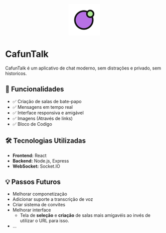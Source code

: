 <p align="center">
  <img src="frontend/public/logo.svg"  alt="Logo do CafunTalk" width="100" />
</p>

# CafunTalk

CafunTalk é um aplicativo de chat moderno, sem distrações e privado, sem historicos.

## 🚀 Funcionalidades

- ✅ Criação de salas de bate-papo
- ✅ Mensagens em tempo real
- ✅ Interface responsiva e amigável
- ✅ Imagens (Através de links)
- ✅ Bloco de Codigo

## 🛠️ Tecnologias Utilizadas

- **Frontend:** React
- **Backend:** Node.js, Express
- **WebSocket:** Socket.IO

## 💡 Passos Futuros

- Melhorar componetização
- Adicionar suporte a transcrição de voz
- Criar sistema de convites
- Melhorar interface
  - Tela de **seleção** e **criação** de salas mais amigavéis ao invés de utilizar o URL para isso.
- ...
